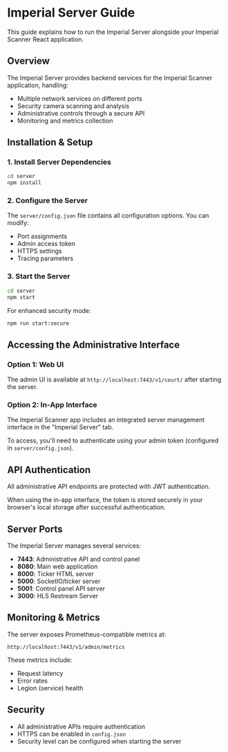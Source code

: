 
# Imperial Server Guide

This guide explains how to run the Imperial Server alongside your Imperial Scanner React application.

## Overview

The Imperial Server provides backend services for the Imperial Scanner application, handling:

- Multiple network services on different ports
- Security camera scanning and analysis
- Administrative controls through a secure API
- Monitoring and metrics collection

## Installation & Setup

### 1. Install Server Dependencies

```bash
cd server
npm install
```

### 2. Configure the Server

The `server/config.json` file contains all configuration options. You can modify:

- Port assignments
- Admin access token
- HTTPS settings
- Tracing parameters

### 3. Start the Server

```bash
cd server
npm start
```

For enhanced security mode:

```bash
npm run start:secure
```

## Accessing the Administrative Interface

### Option 1: Web UI

The admin UI is available at `http://localhost:7443/v1/court/` after starting the server.

### Option 2: In-App Interface

The Imperial Scanner app includes an integrated server management interface in the "Imperial Server" tab.

To access, you'll need to authenticate using your admin token (configured in `server/config.json`).

## API Authentication

All administrative API endpoints are protected with JWT authentication. 

When using the in-app interface, the token is stored securely in your browser's local storage after successful authentication.

## Server Ports

The Imperial Server manages several services:

- **7443**: Administrative API and control panel
- **8080**: Main web application
- **8000**: Ticker HTML server
- **5000**: SocketIO/ticker server
- **5001**: Control panel API server
- **3000**: HLS Restream Server

## Monitoring & Metrics

The server exposes Prometheus-compatible metrics at:

```
http://localhost:7443/v1/admin/metrics
```

These metrics include:
- Request latency
- Error rates
- Legion (service) health

## Security

- All administrative APIs require authentication
- HTTPS can be enabled in `config.json`
- Security level can be configured when starting the server
